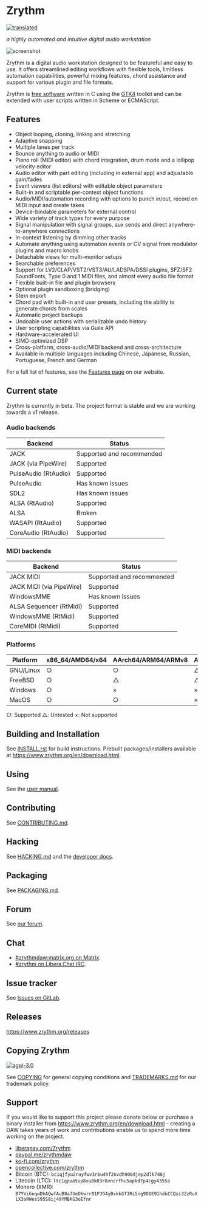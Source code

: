 <!---
SPDX-FileCopyrightText: © 2018-2022 Alexandros Theodotou <alex@zrythm.org>
SPDX-License-Identifier: FSFAP
-->

Zrythm
======

[![translated](https://hosted.weblate.org/widgets/zrythm/-/svg-badge.svg "Translation Status")](https://hosted.weblate.org/engage/zrythm/?utm_source=widget)

*a highly automated and intuitive digital audio
workstation*

![screenshot](https://www.zrythm.org/static/images/screenshots/screenshot-20240208.png)

Zrythm is a digital audio workstation designed to be
featureful and easy to use.
It offers streamlined editing workflows with flexible
tools, limitless automation capabilities, powerful
mixing features, chord assistance and support for
various plugin and file formats.

Zrythm is
[free software](https://www.gnu.org/philosophy/free-sw.html)
written in C using the
[GTK4](https://docs.gtk.org/gtk4/overview.html)
toolkit and can be extended with user scripts
written in Scheme or ECMAScript.

## Features

- Object looping, cloning, linking and stretching
- Adaptive snapping
- Multiple lanes per track
- Bounce anything to audio or MIDI
- Piano roll (MIDI editor) with chord integration, drum mode and a lollipop velocity editor
- Audio editor with part editing (including in external app) and adjustable gain/fades
- Event viewers (list editors) with editable object parameters
- Built-in and scriptable per-context object functions
- Audio/MIDI/automation recording with options to punch in/out, record on MIDI input and create takes
- Device-bindable parameters for external control
- Wide variety of track types for every purpose
- Signal manipulation with signal groups, aux sends and direct anywhere-to-anywhere connections
- In-context listening by dimming other tracks
- Automate anything using automation events or CV signal from modulator plugins and macro knobs
- Detachable views for multi-monitor setups
- Searchable preferences
- Support for LV2/CLAP/VST2/VST3/AU/LADSPA/DSSI plugins, SFZ/SF2 SoundFonts, Type 0 and 1 MIDI files, and almost every audio file format
- Flexible built-in file and plugin browsers
- Optional plugin sandboxing (bridging)
- Stem export
- Chord pad with built-in and user presets, including the ability to generate chords from scales
- Automatic project backups
- Undoable user actions with serializable undo history
- User scripting capabilities via Guile API
- Hardware-accelerated UI
- SIMD-optimized DSP
- Cross-platform, cross-audio/MIDI backend and cross-architecture
- Available in multiple languages including Chinese, Japanese, Russian, Portuguese, French and German

For a full list of features, see the
[Features page](https://www.zrythm.org/en/features.html)
on our website.

## Current state

Zrythm is currently in beta. The project format is
stable and we are working towards a v1 release.

### Audio backends

|  Backend  |  Status  |
| ---- | ---- |
|  JACK  |  Supported and recommended |
|  JACK (via PipeWire)  |  Supported  |
|  PulseAudio (RtAudio)  |  Supported  |
|  PulseAudio |  Has known issues |
|  SDL2 |  Has known issues |
|  ALSA (RtAudio) |  Supported |
|  ALSA |  Broken |
|  WASAPI (RtAudio) |  Supported |
|  CoreAudio (RtAudio) |  Supported |

### MIDI backends

|  Backend  |  Status  |
| ---- | ---- |
|  JACK MIDI |  Supported and recommended |
|  JACK MIDI (via PipeWire) |  Supported |
|  WindowsMME |  Has known issues  |
|  ALSA Sequencer (RtMidi) |  Supported |
|  WindowsMME (RtMidi) |  Supported |
|  CoreMIDI (RtMidi) |  Supported |

### Platforms

|  Platform  |  x86_64/AMD64/x64  | AArch64/ARM64/ARMv8 | ARMv7 | PowerPC64 | i386 | i686 |
| ---- | ---- | ---- | ---- | ---- | ---- | ---- |
|  GNU/Linux  |  ○ | ○ | △| △ | △ | △ |
|  FreeBSD  |  ○ | △ | △ | △ | △ | △ |
|  Windows  |  ○ | × | × | × | × | × |
|  MacOS  |  ○ | ○ | × | × | × | × |

○: Supported
△: Untested
×: Not supported

## Building and Installation
See [INSTALL.rst](INSTALL.rst) for build
instructions. Prebuilt packages/installers
available at
<https://www.zrythm.org/en/download.html>.

## Using
See the [user manual](http://manual.zrythm.org/).

## Contributing
See [CONTRIBUTING.md](CONTRIBUTING.md).

## Hacking
See [HACKING.md](HACKING.md) and the
[developer docs](https://docs.zrythm.org/).

## Packaging
See [PACKAGING.md](PACKAGING.md).

## Forum
See [our forum](https://forum.zrythm.org).

## Chat
* [#zrythmdaw:matrix.org on Matrix](https://matrix.to/#/#zrythmdaw:matrix.org).
* [#zrythm on Libera.Chat IRC](https://web.libera.chat/#zrythm).

## Issue tracker
See [Issues on GitLab](https://gitlab.zrythm.org/zrythm/zrythm/issues).

## Releases
<https://www.zrythm.org/releases>

## Copying Zrythm
[![agpl-3.0](https://www.gnu.org/graphics/agplv3-with-text-162x68.png)](https://www.gnu.org/licenses/agpl-3.0)

See [COPYING](COPYING) for general copying
conditions and [TRADEMARKS.md](TRADEMARKS.md) for
our trademark policy.

## Support
If you would like to support this project please
donate below or purchase a binary installer from
<https://www.zrythm.org/en/download.html> - creating
a DAW takes years of work and contributions enable
us to spend more time working on the project.

- [liberapay.com/Zrythm](https://liberapay.com/Zrythm/donate)
- [paypal.me/zrythmdaw](https://paypal.me/zrythmdaw)
- [ko-fi.com/zrythm](https://ko-fi.com/zrythm)
- [opencollective.com/zrythm](https://opencollective.com/zrythm/donate)
- Bitcoin (BTC): `bc1qjfyu2ruyfwv3r6u4hf2nvdh900djep2dlk746j`
- Litecoin (LTC): `ltc1qpva5up8vu8k03r8vncrfhu5apkd7p4cgy4355a`
- Monero (XMR): `87YVi6nqwDhAQwfAuB8a7UeD6wrr81PJG4yBxkkGT3Ri5ng9D1E91hdbCCQsi3ZzRuXiX3aRWesS95S8ij49YMBKG3oEfnr`
